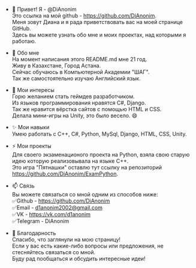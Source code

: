 - 👋 Привет! Я - @DiAnonim  
Это ссылка на мой github - https://github.com/DiAnonim.  
Меня зовут Диана и я рада приветствовать вас на моей странице GitHub.  
Здесь вы можете узнать обо мне и моих проектах, над которыми я работаю.  

- 🌱 Обо мне  
На момент написания этого README.md мне 21 год.  
Живу в Казахстане, Город Астана.  
Сейчас обучаюсь в Компьютерной Академии "ШАГ".  
Так же самостоятельно изучаю Английский язык.  

- 👀 Мои интересы  
Горю желанием стать геймдев разработчиком.  
Из языков программирования нравятся C#, Django.  
Так же нравится вёрстка сайтов с помощью HTML и CSS.  
Делала мини-игры на Unity, это было весело. 😄  

- ✨ Мои навыки  
Умею работать c C++, C#, Python, MySql, Django, HTML, CSS, Unity.  

- ⚡ Мои проекты  
Для своего экзаменационого проекта на Python, взяла свою старую идею которую реализовывала на языке С++.  
Это игра "Пятнашки" оставлю тут ссылку на репозиторий https://github.com/DiAnonim/ExamPython.  

- 📫 Связь  
Вы можете связаться со мной одним из способов ниже:  
✅Github - https://github.com/DiAnonim  
✅Email - d1anonim2002@gmail.com  
✅VK - https://vk.com/d1anonim  
✅Telegram - DiAnonim  

- 📝 Благодарность  
Спасибо, что заглянули на мою страницу!  
Если у вас есть какие-либо вопросы или предложения, не стесняйтесь связаться со мной.  
Буду рад пообщаться и обсудить интересные идеи!  
